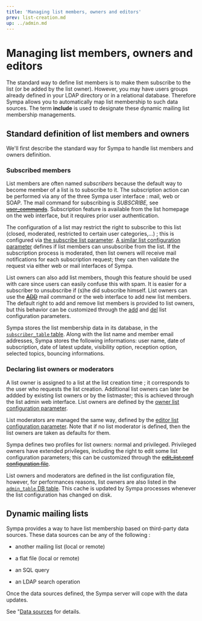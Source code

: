 ```yaml
---
title: 'Managing list members, owners and editors'
prev: list-creation.md
up: ../admin.md
---
```


Managing list members, owners and editors
=========================================

The standard way to define list members is to make them subscribe to the list (or be added by the list owner). However, you may have users groups already defined in your LDAP directory or in a relational database. Therefore Sympa allows you to automatically map list membership to such data sources. The term **include** is used to designate these dynamic mailing list membership managements.

Standard definition of list members and owners
----------------------------------------------

We'll first describe the standard way for Sympa to handle list members and owners definition.

### Subscribed members

List members are often named *subscribers* because the default way to become member of a list is to subscribe to it. The subscription action can be performed via any of the three Sympa user interface : mail, web or SOAP. The mail command for subscribing is *SUBSCRIBE,* see ~~[user_commands](../mail-commands.md#user_commands)~~. Subscription feature is available from the list homepage on the web interface, but it requires prior user authentication.

The configuration of a list may restrict the right to subscribe to this list (closed, moderated, restricted to certain user categories,...) ; this is configured via [the subscribe list parameter](../man/list_config.5.md#subscribe). [A similar list configuration parameter](../man/list_config.5.md#unsubscribe) defines if list members can unsubscribe from the list. If the subscription process is moderated, then list owners will receive mail notifications for each subscription request; they can then validate the request via either web or mail interfaces of Sympa.

List owners can also add list members, though this feature should be used with care since users can easily confuse this with spam. It is easier for a subscriber to unsubscribe if (s)he did subscribe himself. List owners can use the ~~[ADD](../mail-commands.md#owner_commands)~~ mail command or the web interface to add new list members. The default right to add and remove list members is provided to list owners, but this behavior can be customized through the [add](../man/list_config.5.md#add) and [del](../man/list_config.5.md#del) list configuration parameters.

Sympa stores the list membership data in its database, in the [`subscriber_table` table](../man/sympa_database.5.md#subscriber_table). Along with the list name and member email addresses, Sympa stores the following informations: user name, date of subscription, date of latest update, visibility option, reception option, selected topics, bouncing informations.

### Declaring list owners or moderators

A list owner is assigned to a list at the list creation time ; it corresponds to the user who requests the list creation. Additional list owners can later be addded by existing list owners or by the listmaster; this is achieved through the list admin web interface. List owners are defined by the [owner list configuration parameter](../man/list_config.5.md#owner).

List moderators are managed the same way, defined by the [editor list configuration parameter](../man/list_config.5.md#editor). Note that if no list moderator is defined, then the list owners are taken as defaults for them.

Sympa defines two profiles for list owners: normal and privileged. Privileged owners have extended privileges, including the right to edit some list configuration parameters; this can be customized through the ~~[edit_list.conf configuration file](list-creation.md#list_editing)~~.

List owners and moderators are defined in the list configuration file, however, for performances reasons, list owners are also listed in the [`admin_table` DB table](../man/sympa_database.5.md#admin_table). This cache is updated by Sympa processes whenever the list configuration has changed on disk.

Dynamic mailing lists
---------------------

Sympa provides a way to have list membership based on third-party data sources. These data sources can be any of the following :

  - another mailing list (local or remote)

  - a flat file (local or remote)

  - an SQL query

  - an LDAP search operation

Once the data sources defined, the Sympa server will cope with the data updates.

See "[Data sources](../customize/data-sources.md) for details.

